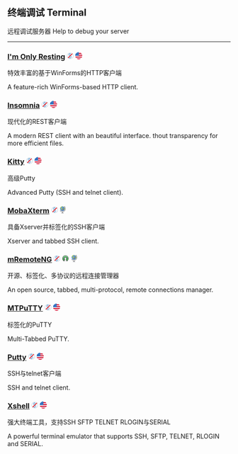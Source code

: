## 终端调试   Terminal

远程调试服务器   Help to debug your server

---

### [I'm Only Resting](http://www.swensensoftware.com/im-only-resting) ![](/assets/图片2.png) ![](/assets/united-states.png)

特效丰富的基于WinForms的HTTP客户端

A feature-rich WinForms-based HTTP client.

### [Insomnia](http://insomnia.rest) ![](/assets/图片2.png) ![](/assets/united-states.png)

现代化的REST客户端

A modern REST client with an beautiful interface. thout transparency for more efficient files.

### [Kitty](http://www.9bis.net/kitty/) ![](/assets/图片2.png) ![](/assets/united-states.png)

高级Putty

Advanced Putty \(SSH and telnet client\).

### [MobaXterm](http://mobaxterm.mobatek.net/) ![](/assets/图片2.png) ![](/assets/earth-globe.png)

具备Xserver并标签化的SSH客户端

Xserver and tabbed SSH client.

### [mRemoteNG](https://mremoteng.org/) ![](/assets/图片2.png) ![](/assets/open-source-icon.png) ![](/assets/earth-globe.png)

开源、标签化、多协议的远程连接管理器

An open source, tabbed, multi-protocol, remote connections manager.

### [MTPuTTY](http://ttyplus.com/multi-tabbed-putty/) ![](/assets/图片2.png) ![](/assets/united-states.png)

标签化的PuTTY

Multi-Tabbed PuTTY.

### [Putty](http://www.chiark.greenend.org.uk/~sgtatham/putty/download.html) ![](/assets/图片2.png) ![](/assets/united-states.png)

SSH与telnet客户端

SSH and telnet client.

### [Xshell](http://www.netsarang.com/products/xsh_overview.html) ![](/assets/图片2.png) ![](/assets/united-states.png)

强大终端工具，支持SSH SFTP TELNET RLOGIN与SERIAL

A powerful terminal emulator that supports SSH, SFTP, TELNET, RLOGIN and SERIAL.

